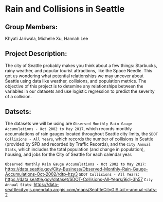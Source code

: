 # Rain and Collisions in Seattle

## Group Members:
Khyati Jariwala, Michelle Xu, Hannah Lee

## Project Description:
The city of Seattle probably makes you think about a few things: Starbucks, rainy weather, and popular tourist attractions, like the Space Needle. This got us wondering what potential relationships we may uncover about Seattle using data like weather, collisions, and population metrics.
The objective of this project is to detemine any relationships between the variables in our datasets and use logistic regression to predict the severity of a collision. 

## Datsets:
The datasets we will be using are `Observed Monthly Rain Gauge Accumulations - Oct 2002 to May 2017`, which records monthly accumulations of rain gauges located throughout Seattle city limits, the `SDOT Collisions - All Years`, which records the number of collisions in Seattle (provided by SPD and recorded by Traffic Records), and the `City Annual Stats`, which includes the total population (and change in population), housing, and jobs for the City of Seattle for each calendar year.

`Observed Monthly Rain Gauge Accumulations - Oct 2002 to May 2017`: <https://data.seattle.gov/City-Business/Observed-Monthly-Rain-Gauge-Accumulations-Oct-2002/rdtp-hzy3>
`SDOT Collisions - All Years`: <https://data.seattle.gov/dataset/SDOT-Collisions-All-Years/9jdj-3h57>
`City Annual Stats`: <https://data-seattlecitygis.opendata.arcgis.com/maps/SeattleCityGIS::city-annual-stats-2>
